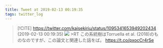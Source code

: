```yaml
---
title: Tweet at 2019-02-13 00:19:35
tags: twitter_log
---
```


> [!CITE] https://twitter.com/kaisekiriu/status/1095341653949202434 (2019-02-13 00:19:35)
> ![](https://twitter.com/kaisekiriu/status/1095341653949202434)
> &gt;RT
> この系統樹はTorruella et al. (2018)のものなのですが、この論文と関連した話をば。
> https://t.co/pxocCr4rSe
